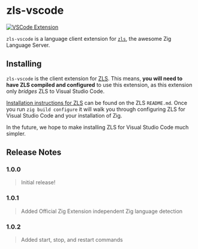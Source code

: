 # zls-vscode

[![VSCode Extension](https://img.shields.io/badge/vscode-extension-brightgreen)](https://marketplace.visualstudio.com/items?itemName=AugusteRame.zls-vscode)

`zls-vscode` is a language client extension for [`zls`](https://github.com/zigtools/zls), the awesome Zig Language Server.

## Installing

`zls-vscode` is the client extension for [ZLS](https://github.com/zigtools/zls). This means, **you will need to have ZLS compiled and configured** to use this extension, as this extension only *bridges* ZLS to Visual Studio Code.

[Installation instructions for ZLS](https://github.com/zigtools/zls#installation) can be found on the ZLS `README.md`. Once you run `zig build configure` it will walk you through configuring ZLS for Visual Studio Code and your installation of Zig.

In the future, we hope to make installing ZLS for Visual Studio Code much simpler.

## Release Notes

### 1.0.0

> Initial release!

### 1.0.1

> Added Official Zig Extension independent Zig language detection

### 1.0.2

> Added start, stop, and restart commands
